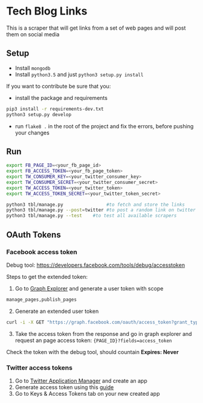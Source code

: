 # Tech Blog Links
This is a scraper that will get links from a set of web pages and will post them on social media 

## Setup
  - Install `mongodb`
  - Install `python3.5` and just `python3 setup.py install`
  
If you want to contribute be sure that you:
  - install the package and requirements 
  
  ```bash
  pip3 install -r requirements-dev.txt
  python3 setup.py develop
  ```
  - run `flake8 .` in the root of the project and fix the errors, before pushing your changes


## Run
```bash
export FB_PAGE_ID=<your_fb_page_id> 
export FB_ACCESS_TOKEN=<your_fb_page_token>
export TW_CONSUMER_KEY=<your_twitter_consumer_key>
export TW_CONSUMER_SECRET=<your_twitter_consumer_secret>
export TW_ACCESS_TOKEN=<your_twitter_token>
export TW_ACCESS_TOKEN_SECRET=<your_twitter_token_secret>

python3 tbl/manage.py                #to fetch and store the links
python3 tbl/manage.py --post=twitter #to post a random link on twitter
python3 tbl/manage.py --test    #to test all available scrapers
```
  
## OAuth Tokens
  
### Facebook access token
Debug tool: https://developers.facebook.com/tools/debug/accesstoken

Steps to get the extended token:
  1. Go to [Graph Explorer](https://developers.facebook.com/tools/explorer/) and generate a user token with scope
  
  ```bash
  manage_pages,publish_pages
  ```

  2. Generate an extended user token
  
  ```bash
  curl -i -X GET "https://graph.facebook.com/oauth/access_token?grant_type=fb_exchange_token&client_id={APP_ID}&client_secret={APP_SECRET}&fb_exchange_token={USER_TOKEN}"
  ```
  3. Take the access token from the response and go in graph explorer and request an page access token: `{PAGE_ID}?fields=access_token`
 
Check the token with the debug tool, should countain **Expires: Never**
  
### Twitter access tokens
  1. Go to [Twitter Application Manager](https://apps.twitter.com/) and create an app
  2. Generate access token using this [guide](https://dev.twitter.com/oauth/overview/application-owner-access-tokens)
  3. Go to Keys & Access Tokens tab on your new created app
